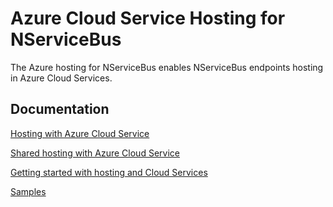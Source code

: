 # Azure Cloud Service Hosting for NServiceBus

The Azure hosting for NServiceBus enables NServiceBus endpoints hosting in Azure Cloud Services. 

## Documentation

[Hosting with Azure Cloud Service](http://docs.particular.net/nservicebus/azure/hosting#cloud-services)

[Shared hosting with Azure Cloud Service](http://docs.particular.net/nservicebus/azure/hosting#cloud-services-shared-hosting)

[Getting started with hosting and Cloud Services](http://docs.particular.net/nservicebus/azure/hosting-in-azure-cloud-services)

[Samples](https://github.com/Particular/NServiceBus.Azure.samples) 
